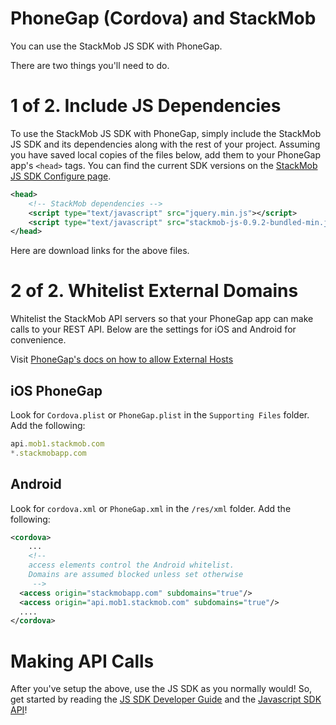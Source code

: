 # PhoneGap (Cordova) and StackMob

You can use the StackMob JS SDK with PhoneGap.

There are two things you'll need to do.

# 1 of 2. Include JS Dependencies

To use the StackMob JS SDK with PhoneGap, simply include the StackMob JS SDK and its dependencies along with the rest of your project.  Assuming you have saved local copies of the files below, add them to your PhoneGap app's `<head>` tags.  You can find the current SDK versions on the <a href="https://developer.stackmob.com/js-sdk/configure" target="_blank">StackMob JS SDK Configure page</a>.

```xml
<head>
	<!-- StackMob dependencies -->
	<script type="text/javascript" src="jquery.min.js"></script>
	<script type="text/javascript" src="stackmob-js-0.9.2-bundled-min.js"></script>
</head>
```

Here are download links for the above files. 

# 2 of 2. Whitelist External Domains

Whitelist the StackMob API servers so that your PhoneGap app can make calls to your REST API.  Below are the settings for iOS and Android for convenience.

Visit <a href="http://docs.phonegap.com/en/1.8.1/guide_whitelist_index.md.html#Domain%20Whitelist%20Guide" target="_blank">PhoneGap's docs on how to allow External Hosts</a>

## iOS PhoneGap

Look for `Cordova.plist` or `PhoneGap.plist` in the `Supporting Files` folder.  Add the following:

```javascript
api.mob1.stackmob.com
*.stackmobapp.com
```  

## Android

Look for `cordova.xml` or `PhoneGap.xml` in the `/res/xml` folder.  Add the following:

```xml
<cordova>
	...
	<!--  
	access elements control the Android whitelist.  
	Domains are assumed blocked unless set otherwise
	 -->
  <access origin="stackmobapp.com" subdomains="true"/>
  <access origin="api.mob1.stackmob.com" subdomains="true"/>
  ....
</cordova>
```

# Making API Calls

After you've setup the above, use the JS SDK as you normally would!  So, get started by reading the <a href="https://developer.stackmob.com/js-sdk/developer-guide" target="_blank">JS SDK Developer Guide</a> and the <a href="https://developer.stackmob.com/js-sdk/api-docs" target="_blank">Javascript SDK API</a>!
